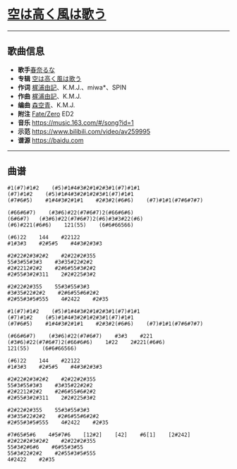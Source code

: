 # [空は高く風は歌う](https://bgm.tv/ep/169713)

---

## 歌曲信息

- **歌手**[春奈るな](https://bgm.tv/person/7623)
- **专辑** [空は高く風は歌う](https://bgm.tv/subject/36700)
- **作词** [梶浦由記](https://bgm.tv/person/1595)、K.M.J.、miwa*、SPIN
- **作曲** [梶浦由記](https://bgm.tv/person/1595)、K.M.J.
- **编曲** [森空青](https://bgm.tv/person/10737)、K.M.J.
- **附注** [Fate/Zero](https://bgm.tv/subject/10639) ED2
- **音乐** https://music.163.com/#/song?id=1
- **示范** https://www.bilibili.com/video/av259995
- **谱源** https://baidu.com

---

## 曲谱

```
#1(#7)#1#2    (#5)#1#4#3#2#1#2#3#1(#7)#1#1
(#7)#1#2    (#5)#1#4#3#2#1#2#3#1(#7)#1#1
(#7#6#5)    #1#4#3#2#1#1    #2#3#2(#6#6)    (#7)#1#1(#7#6#7#7)

(#66#6#7)    (#3#6)#22(#7#6#7)2(#66#6#6)
(6#6#7)   (#3#6)#22(#7#6#7)2(#6)#3#3#22(#6)
(#6)#221(#6#6)    121(55)    (6#6#66566)

(#6)22    144    #22122
#1#3#3    #2#5#5    #4#3#2#3#3
 
#2#22#2#3#2#2    #2#22#2#355
55#3#55#3#3    #3#35#22#2#2
#2#2212#2#2    #2#6#55#3#2#2
#2#55#3#2#311    2#2#225#3#2

#2#22#2#355    55#3#55#3#3
#3#35#22#2#2    #2#6#55#6#2#2
#2#55#3#5#555    4#2422    #2#35

#1(#7)#1#2    (#5)#1#4#3#2#1#2#3#1(#7)#1#1
(#7)#1#2    (#5)#1#4#3#2#1#2#3#1(#7)#1#1
(#7#6#5)    #1#4#3#2#1#1    #2#3#2(#6#6)    (#7)#1#1(#7#6#7#7)

(#66#6#7)    (#3#6)#22(#7#6#7)    #3#3    #221
(#3#6)#22(#7#6#7)2(#66#6#6)    1#22    2#221(#6#6)
121(55)    (6#6#66566)

(#6)22    144    #22122
#1#3#3    #2#5#5    #4#3#2#3#3
 
#2#22#2#3#2#2    #2#22#2#355
55#3#55#3#3    #3#35#22#2#2
#2#2212#2#2    #2#6#55#6#2#2
#2#55#3#2#311    2#2#225#3#2

#2#22#2#355    55#3#55#3#3
#3#35#22#2#2    #2#6#55#6#2#2
#2#55#3#5#555    4#2422    #2#35

#7#65#5#6    4#5#7#6    [12#2]    [42]    #6[1]    [2#242]
#2#22#2#3#2#2    #2#22#2#355
55#3#2#6#6    #6#55#3#55
55#3#22#2#2    #2#55#3#5#555
4#2422    #2#35

```

